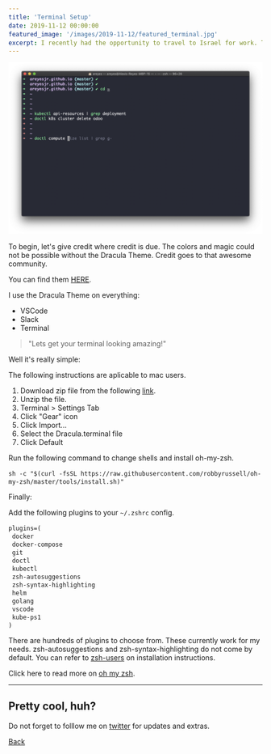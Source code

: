 ```yaml
---
title: 'Terminal Setup'
date: 2019-11-12 00:00:00
featured_image: '/images/2019-11-12/featured_terminal.jpg'
excerpt: I recently had the opportunity to travel to Israel for work. The experience was prodigious and one that I will never forget. In this post I share my thougts as well as a couple of pictures. 
---
```


![](/images/2019-11-12/terminal.png)

To begin, let's give credit where credit is due. The colors and magic could not be possible without the Dracula Theme. Credit goes to that awesome community. 

You can find them [HERE](https://draculatheme.com/).

I use the Dracula Theme on everything:
* VSCode
* Slack
* Terminal

> "Lets get your terminal looking amazing!"

Well it's really simple: 

The following instructions are aplicable to mac users. 
1. Download zip file from the following [link](https://github.com/dracula/terminal-app/archive/master.zip).
2. Unzip the file. 
3. Terminal > Settings Tab
4. Click "Gear" icon
5. Click Import...
6. Select the Dracula.terminal file
7. Click Default


Run the following command to change shells and install oh-my-zsh. 
```
sh -c "$(curl -fsSL https://raw.githubusercontent.com/robbyrussell/oh-my-zsh/master/tools/install.sh)"
```

Finally:

Add the following plugins to your ```~/.zshrc``` config. 

```
plugins=(
 docker
 docker-compose
 git
 doctl
 kubectl
 zsh-autosuggestions
 zsh-syntax-highlighting
 helm
 golang
 vscode
 kube-ps1
)
```

There are hundreds of plugins to choose from. These currently work for my needs. 
zsh-autosuggestions and zsh-syntax-highlighting do not come by default. 
You can refer to [zsh-users](https://github.com/zsh-users/zsh-autosuggestions/blob/master/INSTALL.md) on installation instructions.

Click here to read more on [oh my zsh](https://github.com/robbyrussell/oh-my-zsh).

---

## Pretty cool, huh?

Do not forget to folllow me on [twitter](https://twitter.com/_areyesjr) for updates and extras. 

<a href="../" class="button button--large">Back</a>